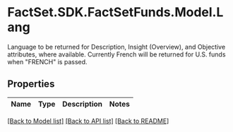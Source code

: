 # FactSet.SDK.FactSetFunds.Model.Lang
Language to be returned for Description, Insight (Overview), and Objective attributes, where available. Currently French will be returned for U.S. funds when \"FRENCH\" is passed. 

## Properties

Name | Type | Description | Notes
------------ | ------------- | ------------- | -------------

[[Back to Model list]](../README.md#documentation-for-models) [[Back to API list]](../README.md#documentation-for-api-endpoints) [[Back to README]](../README.md)

